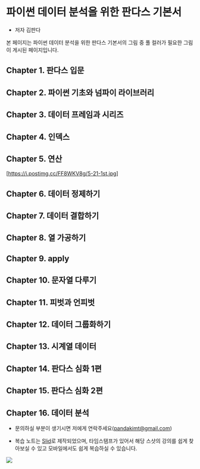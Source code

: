 # 파이썬 데이터 분석을 위한 판다스 기본서

- 저자 김판다
  
본 페이지는 파이썬 데이터 분석을 위한 판다스 기본서의 그림 중 풀 컬러가 필요한 그림이 게시된 페이지입니다.

## Chapter 1. 판다스 입문
## Chapter 2. 파이썬 기초와 넘파이 라이브러리
## Chapter 3. 데이터 프레임과 시리즈
## Chapter 4. 인덱스
## Chapter 5. 연산
[https://i.postimg.cc/FF8WKV8g/5-21-1st.jpg]


## Chapter 6. 데이터 정제하기
## Chapter 7. 데이터 결합하기
## Chapter 8. 열 가공하기
## Chapter 9. apply
## Chapter 10. 문자열 다루기
## Chapter 11. 피벗과 언피벗
## Chapter 12. 데이터 그룹화하기
## Chapter 13. 시계열 데이터
## Chapter 14. 판다스 심화 1편
## Chapter 15. 판다스 심화 2편
## Chapter 16. 데이터 분석



- 문의하실 부분이 생기시면 저에게 연락주세요(pandakimt@gmail.com)

- 복습 노트는 [Slid](https://app.slid.cc/)로 제작되었으며, 타임스탬프가 있어서 해당 스샷의 강의를 쉽게 찾아보실 수 있고 모바일에서도 쉽게 복습하실 수 있습니다.

![](https://i.ibb.co/2Y9bn8G/02.jpg)

